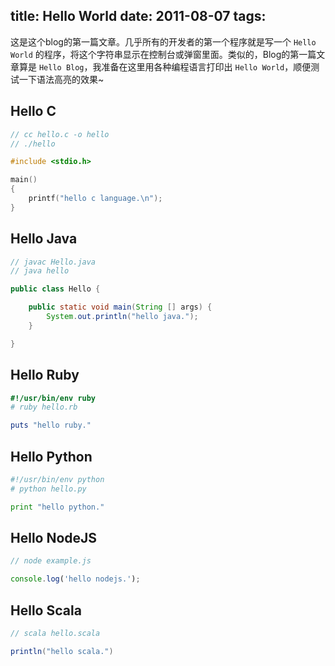 title: Hello World
date: 2011-08-07
tags: 
---
这是这个blog的第一篇文章。几乎所有的开发者的第一个程序就是写一个 ``Hello World`` 的程序，将这个字符串显示在控制台或弹窗里面。类似的，Blog的第一篇文章算是 ``Hello Blog``，我准备在这里用各种编程语言打印出 ``Hello World``，顺便测试一下语法高亮的效果~

## Hello C

```c
// cc hello.c -o hello
// ./hello

#include <stdio.h>

main()
{
    printf("hello c language.\n");
}
```

## Hello Java
```java
// javac Hello.java
// java hello

public class Hello {

    public static void main(String [] args) {
	    System.out.println("hello java.");
	}

}
```

## Hello Ruby
```ruby
#!/usr/bin/env ruby
# ruby hello.rb

puts "hello ruby."
```

## Hello Python
```python
#!/usr/bin/env python
# python hello.py

print "hello python."
```

## Hello NodeJS
```javascript
// node example.js

console.log('hello nodejs.');
```

## Hello Scala
``` scala
// scala hello.scala

println("hello scala.")
```


